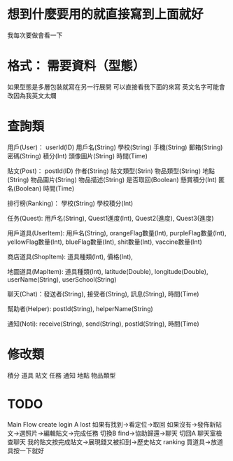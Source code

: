 # 想到什麼要用的就直接寫到上面就好
我每次要做會看一下

# 格式： 需要資料（型態）
如果型態是多層包裝就寫在另一行展開
可以直接看我下面的來寫
英文名字可能會改因為我英文太爛

# 查詢類
用戶(User)： userId(ID) 用戶名(String) 學校(String) 手機(String) 郵箱(String) 密碼(String) 積分(Int) 頭像圖片(String) 時間(Time) 

貼文(Post)： postId(ID) 作者(String) 貼文類型(Strin) 物品類型(String) 地點(String)  物品圖片(String)  物品描述(String) 是否取回(Boolean) 懸賞積分(Int) 匿名(Boolean) 時間(Time)

排行榜(Ranking)： 學校(String) 學校積分(Int) 

任务(Quest): 用戶名(String), Quest1進度(Int), Quest2(進度), Quest3(進度)

用戶道具(UserItem): 用戶名(String), orangeFlag數量(Int), purpleFlag數量(Int), yellowFlag數量(Int), blueFlag數量(Int), shit數量(Int), vaccine數量(Int)

商店道具(ShopItem): 道具種類(Int), 價格(Int),

地圖道具(MapItem): 道具種類(Int), latitude(Double), longitude(Double), userName(String), userSchool(String)

聊天(Chat)：發送者(String), 接受者(String), 訊息(String), 時間(Time)

幫助者(Helper): postId(String), helperName(String)

通知(Noti): receive(String), send(String), postId(String), 時間(Time)

# 修改類

積分 道具 貼文 任務 通知 地點 物品類型

# TODO
Main Flow
create
login A
lost
如果有找到→看定位→取回
如果沒有→發佈新貼文→選照片→編輯貼文→完成任務
切換B
find→協助歸還→聊天
切回A
聊天室檢查聊天
我的貼文按完成貼文→展現錢又被扣到→歷史帖文
ranking
買道具→放道具按一下就好